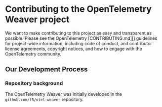# Contributing to the OpenTelemetry Weaver project

We want to make contributing to this project as easy and transparent
as possible.  Please see the OpenTelemetry [CONTRIBUTING.md][]
guidelines for project-wide information, including code of conduct,
and contributor license agreements, copyright notices, and how to
engage with the OpenTelemetry community.

## Our Development Process

### Repository background

The OpenTelemetry Weaver was initially developed in the
`github.com/f5/otel-weaver` repository.